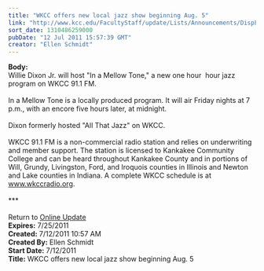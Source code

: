 ```yaml
---
title: "WKCC offers new local jazz show beginning Aug. 5"
link: "http://www.kcc.edu/FacultyStaff/update/Lists/Announcements/DispForm.aspx?ID=378"
sort_date: 1310486259000
pubDate: "12 Jul 2011 15:57:39 GMT"
creator: "Ellen Schmidt"
---
```


<div><b>Body:</b> <div class="ExternalClass146D4B5605E94905A9AC81B2F8551DFF">
<div>Willie Dixon Jr. will host &quot;In a Mellow Tone,&quot; a new one hour  hour jazz program on WKCC 91.1 FM.</div>
<div> </div>
<div>In a Mellow Tone is a locally produced program. It will air Friday nights at 7 p.m., with an encore five hours later, at midnight.</div>
<div> </div>
<div>Dixon formerly hosted &quot;All That Jazz&quot; on WKCC.</div>
<div> </div>
<div>WKCC 91.1 FM is a non-commercial radio station and relies on underwriting and member support. The station is licensed to Kankakee Community College and can be heard throughout Kankakee County and in portions of Will, Grundy, Livingston, Ford, and Iroquois counties in Illinois and Newton and Lake counties in Indiana. A complete WKCC schedule is at <a href="http://www.wkccradio.org">www.wkccradio.org</a>.</div>
<div> </div>
<div>***</div>
<div> </div>
<div>Return to <a href="/FacultyStaff/update/Pages/dailyupdate.aspx">Online Update</a></div></div></div>
<div><b>Expires:</b> 7/25/2011</div>
<div><b>Created:</b> 7/12/2011 10:57 AM</div>
<div><b>Created By:</b> Ellen Schmidt</div>
<div><b>Start Date:</b> 7/12/2011</div>
<div><b>Title:</b> WKCC offers new local jazz show beginning Aug. 5</div>
